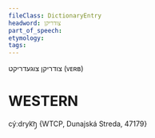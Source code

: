 ```yaml
---
fileClass: DictionaryEntry
headword: צודריקן
part_of_speech: 
etymology: 
tags: 
---
```

צודריקן
צוגעדריקט
(ᴠᴇʀʙ)

WESTERN
========

cýːdryk͡ŋ̩ {WTCP, Dunajská Streda, 47179}
